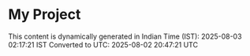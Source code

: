 # My Project

This content is dynamically generated in Indian Time (IST): 2025-08-03 02:17:21 IST
Converted to UTC: 2025-08-02 20:47:21 UTC
